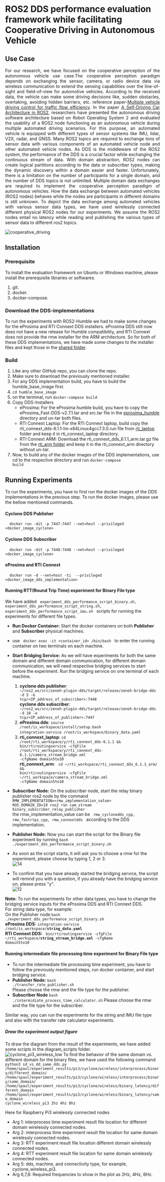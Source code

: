 # ROS2 DDS performance evaluation framework while facilitating Cooperative Driving in Autonomous Vehicle

## Use Case
<p align="justify">
  For our research, we have focused on the cooperative perception of the autonomous vehicle use case.The cooperative perception paradigm depends on exchanging the sensor, camera, or radio device data via wireless communication to extend the sensing capabilities over the line-of-sight and field-of-view for automotive vehicles. According to the received data, the vehicle can make some driving decisions like, sudden obstacles, overtaking, avoiding hidden barriers, etc. reference paper-<a href="https://ieeexplore.ieee.org/document/6232187">Multiple vehicle driving control for traffic flow efficiency</a>. In the paper <a href="https://ieeexplore.ieee.org/document/9041020" title="A Self-Driving Car Architecture in ROS2">A Self-Driving Car Architecture in ROS2</a>, researchers have presented the autonomous driving software architecture based on Robot Operating System 2 and evaluated the usability of a ROS2 node functioning as an autonomous vehicle during multiple automated driving scenarios. For this purpose, an automated vehicle is equipped with different types of sensor systems like IMU, lidar, V2X, radar, and GNSS. Many ROS2 topics are required to exchange tons of sensor data with various components of an automated vehicle node and other automated vehicle nodes. As DDS is the middleware of the ROS2 system, the performance of the DDS is a crucial factor while exchanging the continuous stream of data. With domain abstraction, ROS2 nodes can create logical partitions according to the data or subscriber types, making the dynamic discovery within a domain easier and faster. Unfortunately, there is a limitation on the number of participants for a single domain, and the number of DDS topics is not unlimited. Multiple domain data exchanges are required to implement the cooperative perception paradigm of autonomous vehicles. How the data exchange between automated vehicles (ROS2 nodes) behaves while the nodes are participants in different domains is still unknown. To depict the data exchange among automated vehicles with various sensor data types, we have used wirelessly connected different physical ROS2 nodes for our experiments. We assume the ROS2 nodes entail no latency while reading and publishing the various types of sensor data to different ros2 topics.
</p>


![cooperative_driving](https://github.com/sumitpaulde/ros2-dds-performance-evaluation/assets/62351460/d3b830e1-5097-4ec3-9a5e-121a4783decc)

## Installation

### Prerequisite
To install the evaluation framework on Ubuntu or Windows machine, please install the prerequisite libraries or softwares.

1. git.
2. docker.
3. docker-compose.

### Download the DDS-implementations
To run the experiments with ROS2-Humble we had to make some changes for the eProsima and RTI Connext DDS installers. eProsima DDS still now does not have a new release for Humble compatibility, and RTI Connext does not provide the rmw installer for the ARM architecture. So for both of these DDS implementations, we have made some changes to the installer files and kept those in the [shared folder](https://tubcloud.tu-berlin.de/s/jC93LXrt9ScKF7r).

### Build
1. Like any other GitHub repo, you can clone the repo.
1. Make sure to download the previously mentioned installer.
1. For any DDS implementation build, you have to build the humble_base_image first.
1. <code>cd humble_base_image</code>
1. on the terminal, run <code>docker-compose build</code>
1. Copy DDS-Installers
    * eProsima: For the eProsima humble build, you have to copy the eProsima_Fast-DDS-v2.7.1.tar and src.tar file in the [eprosima_humble](https://tubcloud.tu-berlin.de/s/jC93LXrt9ScKF7r) directory and un-tar both files.
    * RTI Connext Laptop: For the RTI Connext laptop, build copy the rti_connext_dds-6.1.1-lm-x64Linux4gcc7.3.0.run file from [rti_laptop](https://tubcloud.tu-berlin.de/s/jC93LXrt9ScKF7r) folder and keep it in rti_connext_laptop directory.
    *  RTI Connext ARM: Download the rti_connext_dds_6.1.1_arm.tar.gz file from the [rti_arm folder](https://tubcloud.tu-berlin.de/s/jC93LXrt9ScKF7r) and keep it in the rti_connext_arm directory without un-tar.
1. Now, to build any of the docker images of the DDS implementations, use cd to the respective directory and run <code>docker-compose build</code>

## Running Experiments
To run the experiments, you have to first run the docker images of the DDS implementations in the previous step. To run the docker images, please use the bellow mentioned commands.

#### Cyclone DDS Publisher
      docker run -dit -p 7447:7447 --net=host --privileged  <docker_image_cyclone>
#### Cyclone DDS Subscriber
      docker run -dit -p 7448:7448 --net=host --privileged  <docker_image_cyclone>
#### eProsima and RTI Connext
      docker run -d --net=host -ti  --privileged <docker_image_dds_implementation>

#### Running RTT(Round Trip Time) experiment for Binary File type
We have added <code> experiment_dds_performance_script_binary.sh, experiment_dds_performance_script_string.sh, experiment_dds_performance_script_imu.sh </code> scripts for running the experiments for different file types.

* **Run Docker Container:** Start the docker containers on both **Publisher** and **Subscriber** physical machines.
* use  <code> docker exec -it <container_id> /bin/bash </code> to enter the running container on two terminals on each machine.
* **Start Bridging Service:** As we will have experiments for both the same domain and different domain communication, for different domain communication, we will need respective bridging services to start before the experiment. Run the bridging service on one terminal of each machine.
    1. **cyclone dds publisher**: <code> ~/ros2_ws/src/zenoh-plugin-dds/target/release/zenoh-bridge-dds -d 5 -e tcp/<IP_address_of_subscriber>:7448</code> <br>
       **cyclone dds subscriber**: <code> ~/ros2_ws/src/zenoh-plugin-dds/target/release/zenoh-bridge-dds -d 10 -e tcp/<IP_address_of_publisher>:7447</code> <br>
    1. **eProsima dds**: <code>source /root/is_workspace/install/setup.bash</code> <br>
        <code>integration-service /root/is_workspace/binary_data.yaml</code> <br>
    1. **rti_connext_laptop**: <code>cd /root/rti_workspace/y/rti_connext_dds-6.1.1 && bin/rtiroutingservice -cfgFile /root/rti_workspace/y/rti_connext_dds-6.1.1/camera_stream_bridge.xml -cfgName domain5to10</code> <br>
       **rti_connext_arm**: <code> cd ~/rti_workspace/rti_connext_dds_6.1.1_arm/ && bin/rtiroutingservice -cfgFile ~/rti_workspace/camera_stream_bridge.xml -cfgName domain5to10</code> <br>

* **Subscriber Node:** On the subscriber node, start the relay binary publisher ros2 node by the command <br>
<code>RMW_IMPLEMENTATION=<rmw_implementation_value> ROS_DOMAIN_ID=10 ros2 run cam_stream binary_subscriber_relay_publisher</code> <br>
the rmw_implementation_value can be <code> rmw_cyclonedds_cpp, rmw_fastrtps_cpp, rmw_connextdds  </code> according to the DDS implementation.
* **Publisher Node:** Now you can start the script for the Binary file experiment by running <code>bash ./experiment_dds_performance_script_binary.sh</code>
* As soon as the script starts, it will ask you to choose a rmw for the experiment, please choose by typing 1, 2 or 3.<br>
  ![14](https://github.com/sumitpaulde/ros2-dds-performance-evaluation/assets/62351460/21dd1a40-63f7-4e93-8b41-421b35548888)
* To confirm that you have already started the bridging service, the script will remind you with a question, if you already have the bridging service on, please press "y". <br>
  ![12](https://github.com/sumitpaulde/ros2-dds-performance-evaluation/assets/62351460/7965212b-0270-46fc-a494-0a9a9edc7935)

**Note:** To run the experiments for other data types, you have to change the bridging service inputs for the ePrsoima DDS and RTI Connext DDS. <br>
For string data type, for example: <br>
  On the Publisher node <code>bash ./experiment_dds_performance_script_binary.sh</code> <br>
  **eProsima DDS:** <code>integration-service /root/is_workspace/**string_data.yaml**</code> <br>
  **RTI Connext DDS:** <code>  bin/rtiroutingservice -cfgFile ~/rti_workspace/**string_stream_bridge.xml** -cfgName domain5to10</code> <br>

#### Running intermediate file processing time experiment for Binary File type
* To run the intermediate file processing time experiment, you have to follow the previously mentioned steps, run docker container, and start bridging service. <br>
* **Publisher Node:** <code>bash ./transfer_rate_publisher.sh</code> <br>
 Please choose the rmw and the file type for the publisher.
* **Subscriber Node** <code>bash ./intermidiate_process_time_calculator.sh</code>
  Please choose the rmw and the file type for the subscriber.

Similar way, you can run the experiments for the string and IMU file type and also with the transfer rate calculator experiments.

##### Draw the experiment output figure 
To draw the diagram from the result of the experiments, we have added some scripts in the diagram_scripts folder. <br>
![cyclone_pi3_wireless_low](https://github.com/sumitpaulde/ros2-dds-performance-evaluation/assets/62351460/e6e6dd8f-21ee-4f5d-886c-26f74a103dee)
To find the behavior of the same domain vs. different domain for the binary files, we have used the following command <br>
<code>python3 sd_vs_dd_same_dds.py /home/spaul/experiment_results/pi3/cyclone/wireless/interprocess/binary/different_domain/ /home/spaul/experiment_results/pi3/cyclone/wireless/interprocess/binary/same_domain/ /home/spaul/experiment_results/pi3/cyclone/wireless/binary_latency/different_domain /home/spaul/experiment_results/pi3/cyclone/wireless/binary_latency/same_domain cyclone_wireless_pi3 2hz 4hz 8hz</code> <br>

Here for Raspberry Pi3 wirelessly connected nodes
* Arg 1: interprocess time experiment result file location for different domain wirelessly connected nodes.
* Arg 2: interprocess time experiment result file location for same domain wirelessly connected nodes.
* Arg 3: RTT experiment result file location different domain wirelessly connected nodes.
* Arg 4: RTT experiment result file location for same domain wirelessly connected nodes.
* Arg 5: dds, machine, and connectivity type, for example, cyclone_wireless_pi3.
* Arg 6,7,8: Required frequencies to show in the plot as 2Hz, 4Hz, 8Hz.

  

















<code></code>





